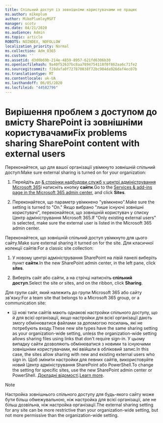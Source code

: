 ```yaml
---
title: Спільний доступ із зовнішніми користувачами не працює
ms.author: mikeplum
author: MikePlumleyMSFT
manager: scotv
ms.date: 04/21/2020
ms.audience: Admin
ms.topic: article
ROBOTS: NOINDEX, NOFOLLOW
localization_priority: Normal
ms.collection: Adm_O365
ms.custom: ''
ms.assetid: d3d0b69b-214e-4859-8957-621fd6306b30
ms.openlocfilehash: 9a40f52637bc8aa7894754118f0f862aa6c71fe2
ms.sourcegitcommit: f28dafa0f727870038f72bc904da926daf4ec07b
ms.translationtype: MT
ms.contentlocale: uk-UA
ms.lasthandoff: 06/05/2020
ms.locfileid: "44582796"
---
```

# <a name="fix-problems-sharing-sharepoint-content-with-external-users"></a><span data-ttu-id="76a0c-102">Вирішення проблем з доступом до вмісту SharePoint із зовнішніми користувачами</span><span class="sxs-lookup"><span data-stu-id="76a0c-102">Fix problems sharing SharePoint content with external users</span></span>

<span data-ttu-id="76a0c-103">Переконайтеся, що для вашої організації увімкнуто зовнішній спільний доступ:</span><span class="sxs-lookup"><span data-stu-id="76a0c-103">Make sure external sharing is turned on for your organization:</span></span>
  
1. <span data-ttu-id="76a0c-104">Перейдіть до [ &amp; сторінки надбудови служб у центрі адміністрування Microsoft 365](https://portal.office.com/adminportal/home#/Settings/ServicesAndAddIns)і натисніть кнопку **сайти**.</span><span class="sxs-lookup"><span data-stu-id="76a0c-104">Go to the [Services &amp; add-ins page in the Microsoft 365 admin center](https://portal.office.com/adminportal/home#/Settings/ServicesAndAddIns), and click **Sites**.</span></span>
    
2. <span data-ttu-id="76a0c-105">Переконайтеся, що параметр увімкнено "увімкнено".</span><span class="sxs-lookup"><span data-stu-id="76a0c-105">Make sure the setting is turned to "On."</span></span> <span data-ttu-id="76a0c-106">Якщо вибрано "лише існуючі зовнішні користувачі", переконайтеся, що зовнішній користувач у списку Центр адміністрування Microsoft 365.</span><span class="sxs-lookup"><span data-stu-id="76a0c-106">If "Only existing external users" is selected, make sure the external user is listed in the Microsoft 365 admin center.</span></span>
    
<span data-ttu-id="76a0c-107">Переконайтеся, що зовнішній спільний доступ увімкнуто для цього сайту.</span><span class="sxs-lookup"><span data-stu-id="76a0c-107">Make sure external sharing it turned on for the site.</span></span> <span data-ttu-id="76a0c-108">Для класичної колекції сайтів:</span><span class="sxs-lookup"><span data-stu-id="76a0c-108">For a classic site collection:</span></span>
  
1. <span data-ttu-id="76a0c-109">У новому центрі адміністрування SharePoint на лівій панелі виберіть пункт **сайти**.</span><span class="sxs-lookup"><span data-stu-id="76a0c-109">In the new SharePoint admin center, in the left pane, click **sites**.</span></span>
    
2. <span data-ttu-id="76a0c-110">Виберіть сайт або сайти, а на стрічці натисніть **спільний доступ**.</span><span class="sxs-lookup"><span data-stu-id="76a0c-110">Select the site or sites, and on the ribbon, click **Sharing**.</span></span>
    
<span data-ttu-id="76a0c-111">Для групи сайт, який належить до групи Microsoft 365 або сайту зв'язку:</span><span class="sxs-lookup"><span data-stu-id="76a0c-111">For a team site that belongs to a Microsoft 365 group, or a communication site:</span></span>
  
- <span data-ttu-id="76a0c-112">Ці нові типи сайтів мають однакові настройки спільного доступу, що й для всієї організації, якщо настройки для всієї організації дають змогу обмінюватися файлами за допомогою посилань, які не потребують входу.</span><span class="sxs-lookup"><span data-stu-id="76a0c-112">These new site types have the same sharing setting as your organization-wide setting, unless the organization-wide setting allows sharing files using links that don't require sign-in.</span></span> <span data-ttu-id="76a0c-113">У цьому випадку сайти дозволяють обмінюватися з новими та існуючими зовнішніми користувачами, які ввійшли в обліковий запис.</span><span class="sxs-lookup"><span data-stu-id="76a0c-113">In this case, the sites allow sharing with new and existing external users who sign in.</span></span> <span data-ttu-id="76a0c-114">Щоб змінити настройки для певних сайтів, використовуйте новий Центр адміністрування SharePoint або PowerShell.</span><span class="sxs-lookup"><span data-stu-id="76a0c-114">To change the setting for specific sites, use the new SharePoint admin center or PowerShell.</span></span> <span data-ttu-id="76a0c-115">[Докладні відомості](https://go.microsoft.com/fwlink/?linkid=871863).</span><span class="sxs-lookup"><span data-stu-id="76a0c-115">[Learn more](https://go.microsoft.com/fwlink/?linkid=871863).</span></span>
    
> [!NOTE]
> <span data-ttu-id="76a0c-116">Настройка зовнішнього спільного доступу для будь-якого сайту може бути більш обмежувальною, ніж настройка для всієї організації, але не більш дозвільна, ніж настройка організації.</span><span class="sxs-lookup"><span data-stu-id="76a0c-116">The external sharing setting for any site can be more restrictive than your organization-wide setting, but not more permissive than the organization-wide setting.</span></span> 
  


